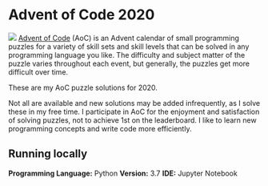 # Advent of Code 2020

<img src="https://miro.medium.com/max/1200/1*XtCMwEXZe2VcH-jfcHwCBQ.jpeg">
<a href='https://adventofcode.com/'>Advent of Code</a> (AoC) is an Advent calendar of small programming puzzles for a variety of skill sets and skill levels that can be solved in any programming language you like. The difficulty and subject matter of the puzzle varies throughout each event, but generally, the puzzles get more difficult over time.

These are my AoC puzzle solutions for 2020. 

Not all are available and new solutions may be added infrequently, as I solve these in my free time.
I participate in AoC for the enjoyment and satisfaction of solving puzzles, not to achieve 1st on the leaderboard. I like to learn new programming concepts and write code more efficiently.

## Running locally

**Programming Language:** Python
**Version:** 3.7
**IDE:** Jupyter Notebook
